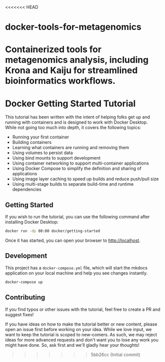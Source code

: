<<<<<<< HEAD
# docker-tools-for-metagenomics
Containerized tools for metagenomics analysis, including Krona and Kaiju for streamlined bioinformatics workflows.
=======
# Docker Getting Started Tutorial

This tutorial has been written with the intent of helping folks get up and running
with containers and is designed to work with Docker Desktop. While not going too much 
into depth, it covers the following topics:

- Running your first container
- Building containers
- Learning what containers are running and removing them
- Using volumes to persist data
- Using bind mounts to support development
- Using container networking to support multi-container applications
- Using Docker Compose to simplify the definition and sharing of applications
- Using image layer caching to speed up builds and reduce push/pull size
- Using multi-stage builds to separate build-time and runtime dependencies

## Getting Started

If you wish to run the tutorial, you can use the following command after installing Docker Desktop:

```bash
docker run -dp 80:80 docker/getting-started
```

Once it has started, you can open your browser to [http://localhost](http://localhost).


## Development

This project has a `docker-compose.yml` file, which will start the mkdocs application on your
local machine and help you see changes instantly.

```bash
docker-compose up
```


## Contributing

If you find typos or other issues with the tutorial, feel free to create a PR and suggest fixes!

If you have ideas on how to make the tutorial better or new content, please open an issue first 
before working on your idea. While we love input, we want to keep the tutorial is scoped to new-comers.
As such, we may reject ideas for more advanced requests and don't want you to lose any work you might
have done. So, ask first and we'll gladly hear your thoughts!

>>>>>>> 5bb26cc (Initial commit)
